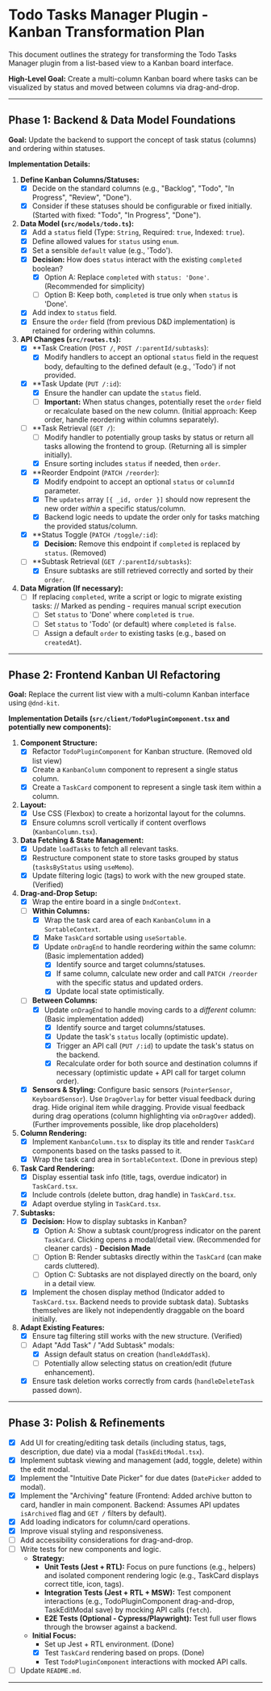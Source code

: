 # Todo Tasks Manager Plugin - Kanban Transformation Plan

This document outlines the strategy for transforming the Todo Tasks Manager plugin from a list-based view to a Kanban board interface.

**High-Level Goal:** Create a multi-column Kanban board where tasks can be visualized by status and moved between columns via drag-and-drop.

---

## Phase 1: Backend & Data Model Foundations

**Goal:** Update the backend to support the concept of task status (columns) and ordering within statuses.

**Implementation Details:**

1.  **Define Kanban Columns/Statuses:**
    - [x] Decide on the standard columns (e.g., "Backlog", "Todo", "In Progress", "Review", "Done").
    - [x] Consider if these statuses should be configurable or fixed initially. (Started with fixed: "Todo", "In Progress", "Done").

2.  **Data Model (`src/models/todo.ts`):**
    - [x] Add a `status` field (Type: `String`, Required: `true`, Indexed: `true`).
    - [x] Define allowed values for `status` using `enum`.
    - [x] Set a sensible `default` value (e.g., 'Todo').
    - [x] **Decision:** How does `status` interact with the existing `completed` boolean?
        - [x] Option A: Replace `completed` with `status: 'Done'`. (Recommended for simplicity)
        - [ ] Option B: Keep both, `completed` is true only when `status` is 'Done'.
    - [x] Add index to `status` field.
    - [x] Ensure the `order` field (from previous D&D implementation) is retained for ordering within columns.

3.  **API Changes (`src/routes.ts`):**
    - [x] **Task Creation (`POST /`, `POST /:parentId/subtasks`):
        - [x] Modify handlers to accept an optional `status` field in the request body, defaulting to the defined default (e.g., 'Todo') if not provided.
    - [x] **Task Update (`PUT /:id`):
        - [x] Ensure the handler can update the `status` field.
        - [ ] **Important:** When status changes, potentially reset the `order` field or recalculate based on the new column. (Initial approach: Keep order, handle reordering within columns separately).
    - [ ] **Task Retrieval (`GET /`):
        - [ ] Modify handler to potentially group tasks by status or return all tasks allowing the frontend to group. (Returning all is simpler initially).
        - [x] Ensure sorting includes `status` if needed, then `order`.
    - [x] **Reorder Endpoint (`PATCH /reorder`):
        - [x] Modify endpoint to accept an optional `status` or `columnId` parameter.
        - [x] The `updates` array `[{ _id, order }]` should now represent the new order *within* a specific status/column.
        - [x] Backend logic needs to update the order only for tasks matching the provided status/column.
    - [x] **Status Toggle (`PATCH /toggle/:id`):
        - [x] **Decision:** Remove this endpoint if `completed` is replaced by `status`. (Removed)
    - [ ] **Subtask Retrieval (`GET /:parentId/subtasks`):
        - [x] Ensure subtasks are still retrieved correctly and sorted by their `order`.

4.  **Data Migration (If necessary):**
    - [ ] If replacing `completed`, write a script or logic to migrate existing tasks: // Marked as pending - requires manual script execution
        - [ ] Set `status` to 'Done' where `completed` is `true`.
        - [ ] Set `status` to 'Todo' (or default) where `completed` is `false`.
        - [ ] Assign a default `order` to existing tasks (e.g., based on `createdAt`).

---

## Phase 2: Frontend Kanban UI Refactoring

**Goal:** Replace the current list view with a multi-column Kanban interface using `@dnd-kit`.

**Implementation Details (`src/client/TodoPluginComponent.tsx` and potentially new components):**

1.  **Component Structure:**
    - [x] Refactor `TodoPluginComponent` for Kanban structure. (Removed old list view)
    - [x] Create a `KanbanColumn` component to represent a single status column.
    - [x] Create a `TaskCard` component to represent a single task item within a column.

2.  **Layout:**
    - [x] Use CSS (Flexbox) to create a horizontal layout for the columns.
    - [x] Ensure columns scroll vertically if content overflows (`KanbanColumn.tsx`).

3.  **Data Fetching & State Management:**
    - [x] Update `loadTasks` to fetch all relevant tasks.
    - [x] Restructure component state to store tasks grouped by status (`tasksByStatus` using `useMemo`).
    - [x] Update filtering logic (tags) to work with the new grouped state. (Verified)

4.  **Drag-and-Drop Setup:**
    - [x] Wrap the entire board in a single `DndContext`.
    - [ ] **Within Columns:**
        - [x] Wrap the task card area of each `KanbanColumn` in a `SortableContext`.
        - [x] Make `TaskCard` sortable using `useSortable`.
        - [x] Update `onDragEnd` to handle reordering *within* the same column: (Basic implementation added)
            - [x] Identify source and target columns/statuses.
            - [x] If same column, calculate new order and call `PATCH /reorder` with the specific status and updated orders.
            - [x] Update local state optimistically.
    - [ ] **Between Columns:**
        - [x] Update `onDragEnd` to handle moving cards to a *different* column: (Basic implementation added)
            - [x] Identify source and target columns/statuses.
            - [x] Update the task's `status` locally (optimistic update).
            - [x] Trigger an API call (`PUT /:id`) to update the task's status on the backend.
            - [x] Recalculate order for both source and destination columns if necessary (optimistic update + API call for target column order).
    - [x] **Sensors & Styling:** Configure basic sensors (`PointerSensor`, `KeyboardSensor`). Use `DragOverlay` for better visual feedback during drag. Hide original item while dragging. Provide visual feedback during drag operations (column highlighting via `onDragOver` added). (Further improvements possible, like drop placeholders)

5.  **Column Rendering:**
    - [x] Implement `KanbanColumn.tsx` to display its title and render `TaskCard` components based on the tasks passed to it.
    - [x] Wrap the task card area in `SortableContext`. (Done in previous step)

6.  **Task Card Rendering:**
    - [x] Display essential task info (title, tags, overdue indicator) in `TaskCard.tsx`.
    - [x] Include controls (delete button, drag handle) in `TaskCard.tsx`.
    - [x] Adapt overdue styling in `TaskCard.tsx`.

7.  **Subtasks:**
    - [x] **Decision:** How to display subtasks in Kanban?
        - [x] Option A: Show a subtask count/progress indicator on the parent `TaskCard`. Clicking opens a modal/detail view. (Recommended for cleaner cards) - **Decision Made**
        - [ ] Option B: Render subtasks directly within the `TaskCard` (can make cards cluttered).
        - [ ] Option C: Subtasks are not displayed directly on the board, only in a detail view.
    - [x] Implement the chosen display method (Indicator added to `TaskCard.tsx`. Backend needs to provide subtask data). Subtasks themselves are likely not independently draggable on the board initially.

8.  **Adapt Existing Features:**
    - [x] Ensure tag filtering still works with the new structure. (Verified)
    - [ ] Adapt "Add Task" / "Add Subtask" modals:
        - [x] Assign default status on creation (`handleAddTask`).
        - [ ] Potentially allow selecting status on creation/edit (future enhancement).
    - [x] Ensure task deletion works correctly from cards (`handleDeleteTask` passed down).

---

## Phase 3: Polish & Refinements

- [x] Add UI for creating/editing task details (including status, tags, description, due date) via a modal (`TaskEditModal.tsx`).
- [x] Implement subtask viewing and management (add, toggle, delete) within the edit modal.
- [x] Implement the "Intuitive Date Picker" for due dates (`DatePicker` added to modal).
- [x] Implement the "Archiving" feature (Frontend: Added archive button to card, handler in main component. Backend: Assumes API updates `isArchived` flag and `GET /` filters by default).
- [x] Add loading indicators for column/card operations.
- [x] Improve visual styling and responsiveness.
- [ ] Add accessibility considerations for drag-and-drop.
- [ ] Write tests for new components and logic.
    - **Strategy:**
        - **Unit Tests (Jest + RTL):** Focus on pure functions (e.g., helpers) and isolated component rendering logic (e.g., TaskCard displays correct title, icon, tags).
        - **Integration Tests (Jest + RTL + MSW):** Test component interactions (e.g., TodoPluginComponent drag-and-drop, TaskEditModal save) by mocking API calls (`fetch`).
        - **E2E Tests (Optional - Cypress/Playwright):** Test full user flows through the browser against a backend.
    - **Initial Focus:**
        - Set up Jest + RTL environment. (Done)
        - [x] Test `TaskCard` rendering based on props. (Done)
        - Test `TodoPluginComponent` interactions with mocked API calls.
- [ ] Update `README.md`.

---